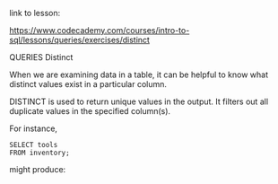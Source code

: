 link to lesson:

https://www.codecademy.com/courses/intro-to-sql/lessons/queries/exercises/distinct

QUERIES
Distinct

When we are examining data in a table, it can be helpful to know what distinct values exist in a particular column.

DISTINCT is used to return unique values in the output. It filters out all duplicate values in the specified column(s).

For instance,
```
SELECT tools 
FROM inventory;

```
might produce:


